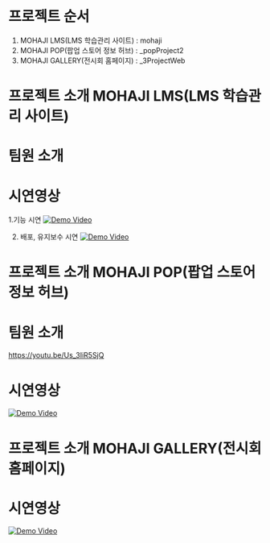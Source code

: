 # 프로젝트 순서

1. MOHAJI LMS(LMS 학습관리 사이트) : mohaji
2. MOHAJI POP(팝업 스토어 정보 허브) : _popProject2
3. MOHAJI GALLERY(전시회 홈페이지) : _3ProjectWeb


# 프로젝트 소개 MOHAJI LMS(LMS 학습관리 사이트)

# 팀원 소개 

# 시연영상

1.기능 시연
[![Demo Video](https://img.youtube.com/vi/9C7uTpKkMok/0.jpg)](https://www.youtube.com/watch?v=9C7uTpKkMok)


2. 배포, 유지보수 시연
[![Demo Video](https://img.youtube.com/vi/k2pO1S8fVMY/0.jpg)](https://www.youtube.com/watch?v=k2pO1S8fVMY)

# 프로젝트 소개 MOHAJI POP(팝업 스토어 정보 허브)

# 팀원 소개 
https://youtu.be/Us_3IiR5SjQ
# 시연영상
[![Demo Video](https://img.youtube.com/vi/Us_3IiR5SjQ/0.jpg)](https://www.youtube.com/watch?v=Us_3IiR5SjQ)


# 프로젝트 소개 MOHAJI GALLERY(전시회 홈페이지)

# 시연영상 
[![Demo Video](https://img.youtube.com/vi/CcjLf-P96K4/0.jpg)](https://www.youtube.com/watch?v=CcjLf-P96K4)







